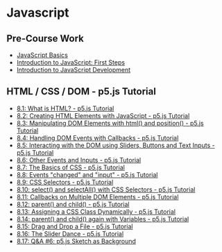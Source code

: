 # Javascript

## Pre-Course Work
-   [JavaScript Basics](https://www.coursera.org/learn/javascript-basics?specialization=javascript-beginner)
-   [Introduction to JavaScript: First Steps](https://www.educative.io/courses/introduction-to-javascript-first-steps)
-   [Introduction to JavaScript Development](https://www.udemy.com/course/refactoru-intro-js/)

## HTML / CSS / DOM - p5.js Tutorial
-   [8.1: What is HTML? - p5.js Tutorial](8.1_What-is-HTML-p5js-Tutorial.md)
-   [8.2: Creating HTML Elements with JavaScript - p5.js Tutorial](8.2_Creating-HTML-Elements-with-JavaScript-p5js-Tutorial.md)
-   [8.3: Manipulating DOM Elements with html() and position() - p5.js Tutorial](8.3_Manipulating-DOM-Elements-with-html()-and-position()-p5js-Tutorial.md)
-   [8.4: Handling DOM Events with Callbacks - p5.js Tutorial](8.4_Handling-DOM-Events-with-Callbacks-p5js-Tutorial.md)
-   [8.5: Interacting with the DOM using Sliders, Buttons and Text Inputs - p5.js Tutorial](8.5_Interacting-with-the-DOM-using-Sliders-Buttons-and-Text-Inputs-p5js-Tutorial.md)
-   [8.6: Other Events and Inputs - p5.js Tutorial](8.6_Other-Events-and-Inputs-p5js-Tutorial.md)
-   [8.7: The Basics of CSS - p5.js Tutorial](8.7_The%20Basics-of-CSS-p5js-Tutorial.md)
-   [8.8: Events "changed" and "input" - p5.js Tutorial](8.8_Events-changed-and-input-p5js-Tutorial.md)
-   [8.9: CSS Selectors - p5.js Tutorial](8.9_CSS-Selectors-p5js-Tutorial.md)
-   [8.10: select() and selectAll() with CSS Selectors - p5.js Tutorial](8.10_select()-and-selectAll()-with-CSS-Selectors-Tutorial.md)
-   [8.11: Callbacks on Multiple DOM Elements - p5.js Tutorial](8.11_Callbacks-on-Multiple-DOM-Elements-p5js-Tutorial.md)
-   [8.12: parent() and child() - p5.js Tutorial](8.12_parent()-and-child()-p5js-Tutorial.md)
-   [8.13: Assigning a CSS Class Dynamically - p5.js Tutorial](8.13_Assigning-a-CSS-Class-Dynamically-p5js-Tutorial.md)
-   [8.14: parent() and child() again with Variables - p5.js Tutorial](8.14_parent()-and-child()-again-with-Variables-p5js-Tutorial.md)
-   [8.15: Drag and Drop a File - p5.js Tutorial](8.15_Drag-and-Drop-a-File-p5js-Tutorial.md)
-   [8.16: The Slider Dance - p5.js Tutorial](8.16_The-Slider-Dance-p5js-Tutorial.md)
-   [8.17: Q&A #6: p5.js Sketch as Background](8.17_Q%26A-%236-p5js-Sketch-as-Background.md)